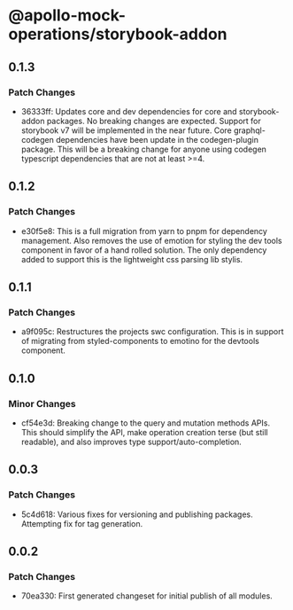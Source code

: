 # @apollo-mock-operations/storybook-addon

## 0.1.3

### Patch Changes

- 36333ff: Updates core and dev dependencies for core and storybook-addon packages. No breaking
  changes are expected. Support for storybook v7 will be implemented in the near future. Core
  graphql-codegen dependencies have been update in the codegen-plugin package. This will be a
  breaking change for anyone using codegen typescript dependencies that are not at least >=4.

## 0.1.2

### Patch Changes

- e30f5e8: This is a full migration from yarn to pnpm for dependency management. Also removes the
  use of emotion for styling the dev tools component in favor of a hand rolled solution. The only
  dependency added to support this is the lightweight css parsing lib stylis.

## 0.1.1

### Patch Changes

- a9f095c: Restructures the projects swc configuration. This is in support of migrating from
  styled-components to emotino for the devtools component.

## 0.1.0

### Minor Changes

- cf54e3d: Breaking change to the query and mutation methods APIs. This should simplify the API,
  make operation creation terse (but still readable), and also improves type
  support/auto-completion.

## 0.0.3

### Patch Changes

- 5c4d618: Various fixes for versioning and publishing packages. Attempting fix for tag generation.

## 0.0.2

### Patch Changes

- 70ea330: First generated changeset for initial publish of all modules.
